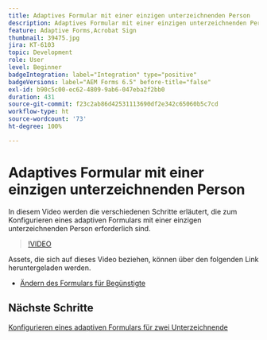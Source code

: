 ```yaml
---
title: Adaptives Formular mit einer einzigen unterzeichnenden Person
description: Adaptives Formular mit einer einzigen unterzeichnenden Person. In diesem Video werden die verschiedenen Schritte erläutert, die zum Konfigurieren eines adaptiven Formulars mit einer einzigen unterzeichnenden Person erforderlich sind.
feature: Adaptive Forms,Acrobat Sign
thumbnail: 39475.jpg
jira: KT-6103
topic: Development
role: User
level: Beginner
badgeIntegration: label="Integration" type="positive"
badgeVersions: label="AEM Forms 6.5" before-title="false"
exl-id: b90c5c00-ec62-4809-9ab6-047eba2f2bb0
duration: 431
source-git-commit: f23c2ab86d42531113690df2e342c65060b5c7cd
workflow-type: ht
source-wordcount: '73'
ht-degree: 100%

---
```


# Adaptives Formular mit einer einzigen unterzeichnenden Person


In diesem Video werden die verschiedenen Schritte erläutert, die zum Konfigurieren eines adaptiven Formulars mit einer einzigen unterzeichnenden Person erforderlich sind.

>[!VIDEO](https://video.tv.adobe.com/v/39475?quality=12&learn=on)

Assets, die sich auf dieses Video beziehen, können über den folgenden Link heruntergeladen werden.

* [Ändern des Formulars für Begünstigte](assets/change-of-beneficiary-form.zip)

## Nächste Schritte

[Konfigurieren eines adaptiven Formulars für zwei Unterzeichnende](./configure-adaptive-form-for-two-signers.md)
